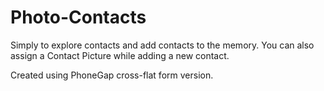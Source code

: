Photo-Contacts
==============

Simply to explore contacts and add contacts to the memory. 
You can also assign a Contact Picture while adding  a new contact.

Created using PhoneGap cross-flat form version.

